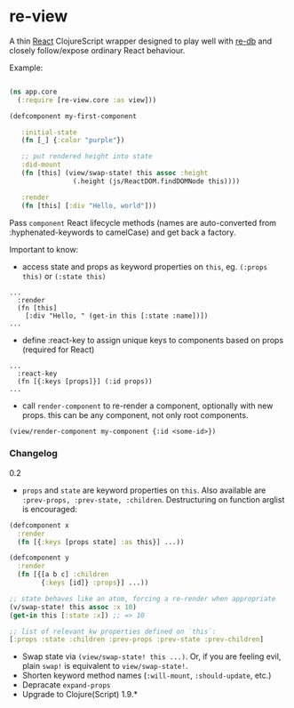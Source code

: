 # re-view

A thin [React](https://facebook.github.io/react/) ClojureScript wrapper designed to play well with [re-db](https://github.com/mhuebert/re-db) and closely follow/expose ordinary React behaviour.

Example:

```clj

(ns app.core
  (:require [re-view.core :as view]))

(defcomponent my-first-component

   :initial-state
   (fn [_] {:color "purple"})

   ;; put rendered height into state
   :did-mount
   (fn [this] (view/swap-state! this assoc :height
                (.height (js/ReactDOM.findDOMNode this))))

   :render
   (fn [this] [:div "Hello, world"]))

```


Pass `component` React lifecycle methods (names are auto-converted from :hyphenated-keywords to camelCase) and get back a factory.

Important to know:

* access state and props as keyword properties on `this`, eg. `(:props this)` or `(:state this)`

```
...
  :render
  (fn [this]
    [:div "Hello, " (get-in this [:state :name])])
...
```

* define :react-key to assign unique keys to components based on props (required for React)

```
...
  :react-key
  (fn [{:keys [props]}] (:id props))
...
```

* call `render-component` to re-render a component, optionally with new props. this can be any component, not only root components.

```
(view/render-component my-component {:id <some-id>})
```

### Changelog

0.2

- `props` and `state` are keyword properties on `this`. Also available are `:prev-props, :prev-state, :children`. Destructuring on function arglist is encouraged:

```clj
(defcomponent x
  :render
  (fn [{:keys [props state] :as this}] ...))

(defcomponent y
  :render
  (fn [{[a b c] :children
        {:keys [id]} :props}] ...))

;; state behaves like an atom, forcing a re-render when appropriate
(v/swap-state! this assoc :x 10)
(get-in this [:state :x]) ;; => 10

;; list of relevant kw properties defined on `this`:
[:props :state :children :prev-props :prev-state :prev-children]        

```

- Swap state via `(view/swap-state! this ...)`. Or, if you are feeling evil, plain `swap!` is equivalent to `view/swap-state!`.
- Shorten keyword method names (`:will-mount`, `:should-update`, etc.)
- Depracate `expand-props`
- Upgrade to Clojure(Script) 1.9.*
